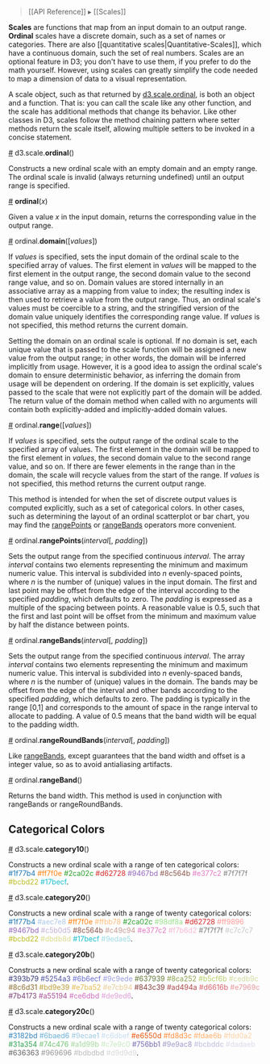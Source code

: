 > [[API Reference]] ▸ [[Scales]]

**Scales** are functions that map from an input domain to an output range. **Ordinal** scales have a discrete domain, such as a set of names or categories. There are also [[quantitative scales|Quantitative-Scales]], which have a continuous domain, such the set of real numbers. Scales are an optional feature in D3; you don't have to use them, if you prefer to do the math yourself. However, using scales can greatly simplify the code needed to map a dimension of data to a visual representation.

A scale object, such as that returned by [d3.scale.ordinal](Ordinal-Scales#ordinal), is both an object and a function. That is: you can call the scale like any other function, and the scale has additional methods that change its behavior. Like other classes in D3, scales follow the method chaining pattern where setter methods return the scale itself, allowing multiple setters to be invoked in a concise statement.

<a name="ordinal" href="Ordinal-Scales#ordinal">#</a> d3.scale.<b>ordinal</b>()

Constructs a new ordinal scale with an empty domain and an empty range. The ordinal scale is invalid (always returning undefined) until an output range is specified.

<a name="_ordinal" href="Ordinal-Scales#_ordinal">#</a> <b>ordinal</b>(<i>x</i>)

Given a value *x* in the input domain, returns the corresponding value in the output range.

<a name="ordinal_domain" href="Ordinal-Scales#ordinal_domain">#</a> ordinal.<b>domain</b>([<i>values</i>])

If *values* is specified, sets the input domain of the ordinal scale to the specified array of values. The first element in *values* will be mapped to the first element in the output range, the second domain value to the second range value, and so on. Domain values are stored internally in an associative array as a mapping from value to index; the resulting index is then used to retrieve a value from the output range. Thus, an ordinal scale's values must be coercible to a string, and the stringified version of the domain value uniquely identifies the corresponding range value. If *values* is not specified, this method returns the current domain.

Setting the domain on an ordinal scale is optional. If no domain is set, each unique value that is passed to the scale function will be assigned a new value from the output range; in other words, the domain will be inferred implicitly from usage. However, it is a good idea to assign the ordinal scale's domain to ensure deterministic behavior, as inferring the domain from usage will be dependent on ordering. If the domain is set explicitly, values passed to the scale that were not explicitly part of the domain will be added. The return value of the domain method when called with no arguments will contain both explicitly-added and implicitly-added domain values.

<a name="ordinal_range" href="Ordinal-Scales#ordinal_range">#</a> ordinal.<b>range</b>([<i>values</i>])

If *values* is specified, sets the output range of the ordinal scale to the specified array of values. The first element in the domain will be mapped to the first element in *values*, the second domain value to the second range value, and so on. If there are fewer elements in the range than in the domain, the scale will recycle values from the start of the range. If *values* is not specified, this method returns the current output range.

This method is intended for when the set of discrete output values is computed explicitly, such as a set of categorical colors. In other cases, such as determining the layout of an ordinal scatterplot or bar chart, you may find the [rangePoints](Ordinal-Scales#rangePoints) or [rangeBands](Ordinal-Scales#rangeBands) operators more convenient.

<a name="ordinal_rangePoints" href="Ordinal-Scales#ordinal_rangePoints">#</a> ordinal.<b>rangePoints</b>(<i>interval</i>[, <i>padding</i>])

Sets the output range from the specified continuous *interval*. The array *interval* contains two elements representing the minimum and maximum numeric value. This interval is subdivided into *n* evenly-spaced points, where *n* is the number of (unique) values in the input domain. The first and last point may be offset from the edge of the interval according to the specified *padding*, which defaults to zero. The *padding* is expressed as a multiple of the spacing between points. A reasonable value is 0.5, such that the first and last point will be offset from the minimum and maximum value by half the distance between points.

<a name="ordinal_rangeBands" href="Ordinal-Scales#ordinal_rangeBands">#</a> ordinal.<b>rangeBands</b>(<i>interval</i>[, <i>padding</i>])

Sets the output range from the specified continuous *interval*. The array *interval* contains two elements representing the minimum and maximum numeric value. This interval is subdivided into *n* evenly-spaced bands, where *n* is the number of (unique) values in the domain. The bands may be offset from the edge of the interval and other bands according to the specified *padding*, which defaults to zero. The padding is typically in the range [0,1] and corresponds to the amount of space in the range interval to allocate to padding. A value of 0.5 means that the band width will be equal to the padding width.

<a name="ordinal_rangeRoundBands" href="Ordinal-Scales#ordinal_rangeRoundBands">#</a> ordinal.<b>rangeRoundBands</b>(<i>interval</i>[, <i>padding</i>])

Like [rangeBands](Ordinal-Scales#rangeBands), except guarantees that the band width and offset is a integer value, so as to avoid antialiasing artifacts.

<a name="ordinal_rangeBand" href="Ordinal-Scales#ordinal_rangeBand">#</a> ordinal.<b>rangeBand</b>()

Returns the band width. This method is used in conjunction with rangeBands or rangeRoundBands.

## Categorical Colors

<a name="category10" href="Ordinal-Scales#category10">#</a> d3.scale.<b>category10</b>()

Constructs a new ordinal scale with a range of ten categorical colors:
<font color="#1f77b4">#1f77b4</font>
<font color="#ff7f0e">#ff7f0e</font>
<font color="#2ca02c">#2ca02c</font>
<font color="#d62728">#d62728</font>
<font color="#9467bd">#9467bd</font>
<font color="#8c564b">#8c564b</font>
<font color="#e377c2">#e377c2</font>
<font color="#7f7f7f">#7f7f7f</font>
<font color="#bcbd22">#bcbd22</font>
<font color="#17becf">#17becf</font>.

<a name="category20" href="Ordinal-Scales#category20">#</a> d3.scale.<b>category20</b>()

Constructs a new ordinal scale with a range of twenty categorical colors:
<font color="#1f77b4">#1f77b4</font>
<font color="#aec7e8">#aec7e8</font>
<font color="#ff7f0e">#ff7f0e</font>
<font color="#ffbb78">#ffbb78</font>
<font color="#2ca02c">#2ca02c</font>
<font color="#98df8a">#98df8a</font>
<font color="#d62728">#d62728</font>
<font color="#ff9896">#ff9896</font>
<font color="#9467bd">#9467bd</font>
<font color="#c5b0d5">#c5b0d5</font>
<font color="#8c564b">#8c564b</font>
<font color="#c49c94">#c49c94</font>
<font color="#e377c2">#e377c2</font>
<font color="#f7b6d2">#f7b6d2</font>
<font color="#7f7f7f">#7f7f7f</font>
<font color="#c7c7c7">#c7c7c7</font>
<font color="#bcbd22">#bcbd22</font>
<font color="#dbdb8d">#dbdb8d</font>
<font color="#17becf">#17becf</font>
<font color="#9edae5">#9edae5</font>.

<a name="category20b" href="Ordinal-Scales#category20b">#</a> d3.scale.<b>category20b</b>()

Constructs a new ordinal scale with a range of twenty categorical colors:
<font color="#393b79">#393b79</font>
<font color="#5254a3">#5254a3</font>
<font color="#6b6ecf">#6b6ecf</font>
<font color="#9c9ede">#9c9ede</font>
<font color="#637939">#637939</font>
<font color="#8ca252">#8ca252</font>
<font color="#b5cf6b">#b5cf6b</font>
<font color="#cedb9c">#cedb9c</font>
<font color="#8c6d31">#8c6d31</font>
<font color="#bd9e39">#bd9e39</font>
<font color="#e7ba52">#e7ba52</font>
<font color="#e7cb94">#e7cb94</font>
<font color="#843c39">#843c39</font>
<font color="#ad494a">#ad494a</font>
<font color="#d6616b">#d6616b</font>
<font color="#e7969c">#e7969c</font>
<font color="#7b4173">#7b4173</font>
<font color="#a55194">#a55194</font>
<font color="#ce6dbd">#ce6dbd</font>
<font color="#de9ed6">#de9ed6</font>.

<a name="category20c" href="Ordinal-Scales#category20c">#</a> d3.scale.<b>category20c</b>()

Constructs a new ordinal scale with a range of twenty categorical colors:
<font color="#3182bd">#3182bd</font>
<font color="#6baed6">#6baed6</font>
<font color="#9ecae1">#9ecae1</font>
<font color="#c6dbef">#c6dbef</font>
<font color="#e6550d">#e6550d</font>
<font color="#fd8d3c">#fd8d3c</font>
<font color="#fdae6b">#fdae6b</font>
<font color="#fdd0a2">#fdd0a2</font>
<font color="#31a354">#31a354</font>
<font color="#74c476">#74c476</font>
<font color="#a1d99b">#a1d99b</font>
<font color="#c7e9c0">#c7e9c0</font>
<font color="#756bb1">#756bb1</font>
<font color="#9e9ac8">#9e9ac8</font>
<font color="#bcbddc">#bcbddc</font>
<font color="#dadaeb">#dadaeb</font>
<font color="#636363">#636363</font>
<font color="#969696">#969696</font>
<font color="#bdbdbd">#bdbdbd</font>
<font color="#d9d9d9">#d9d9d9</font>.